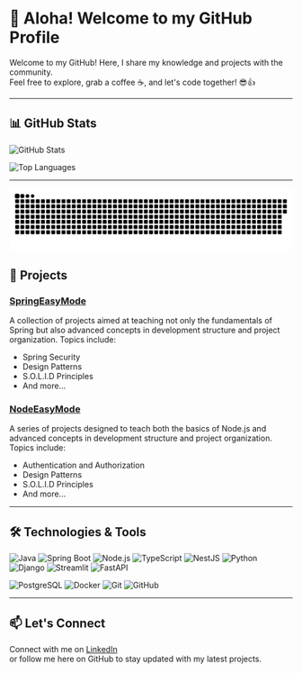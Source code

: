 # 👋 Aloha! Welcome to my GitHub Profile

Welcome to my GitHub! Here, I share my knowledge and projects with the community.  
Feel free to explore, grab a coffee ☕, and let's code together! 😎👍

---

## 📊 GitHub Stats

<!-- Estatísticas gerais -->
![GitHub Stats](https://github-readme-stats.vercel.app/api?username=DevLucasFinatti&show_icons=true&theme=radical)

<!-- Línguas mais utilizadas -->
![Top Languages](https://github-readme-stats.vercel.app/api/top-langs/?username=DevLucasFinatti&layout=compact&theme=radical)

---

<picture>
  <source media="(prefers-color-scheme: dark)" srcset="https://raw.githubusercontent.com/DevLucasFinatti/DevLucasFinatti/output/github-snake-dark.svg" />
  <source media="(prefers-color-scheme: light)" srcset="https://raw.githubusercontent.com/DevLucasFinatti/DevLucasFinatti/output/github-snake.svg" />
  <img alt="github-snake" src="https://raw.githubusercontent.com/DevLucasFinatti/DevLucasFinatti/output/github-snake.svg" />
</picture>


## 🚀 Projects

### [SpringEasyMode](https://github.com/DevLucasFinatti/SpringEasyMode)

A collection of projects aimed at teaching not only the fundamentals of Spring but also advanced concepts in development structure and project organization. Topics include:

- Spring Security  
- Design Patterns  
- S.O.L.I.D Principles  
- And more...

### [NodeEasyMode](https://github.com/DevLucasFinatti/NodeEasyMode)

A series of projects designed to teach both the basics of Node.js and advanced concepts in development structure and project organization. Topics include:

- Authentication and Authorization  
- Design Patterns  
- S.O.L.I.D Principles  
- And more...

---

## 🛠️ Technologies & Tools

![Java](https://img.shields.io/badge/Java-ED8B00?style=for-the-badge&logo=java&logoColor=white)
![Spring Boot](https://img.shields.io/badge/Spring_Boot-6DB33F?style=for-the-badge&logo=spring-boot&logoColor=white)
![Node.js](https://img.shields.io/badge/Node.js-339933?style=for-the-badge&logo=nodedotjs&logoColor=white)
![TypeScript](https://img.shields.io/badge/TypeScript-007ACC?style=for-the-badge&logo=typescript&logoColor=white)
![NestJS](https://img.shields.io/badge/NestJS-E0234E?style=for-the-badge&logo=nestjs&logoColor=white)
![Python](https://img.shields.io/badge/Python-3776AB?style=for-the-badge&logo=python&logoColor=white)
![Django](https://img.shields.io/badge/Django-092E20?style=for-the-badge&logo=django&logoColor=white)
![Streamlit](https://img.shields.io/badge/Streamlit-FF4B00?style=for-the-badge&logo=streamlit&logoColor=white)
![FastAPI](https://img.shields.io/badge/FastAPI-009688?style=for-the-badge&logo=fastapi&logoColor=white)

![PostgreSQL](https://img.shields.io/badge/PostgreSQL-4169E1?style=for-the-badge&logo=postgresql&logoColor=white)
![Docker](https://img.shields.io/badge/Docker-2496ED?style=for-the-badge&logo=docker&logoColor=white)
![Git](https://img.shields.io/badge/Git-F05032?style=for-the-badge&logo=git&logoColor=white)
![GitHub](https://img.shields.io/badge/GitHub-181717?style=for-the-badge&logo=github&logoColor=white)


---

## 📫 Let's Connect

Connect with me on [LinkedIn](https://www.linkedin.com/in/your-profile)  
or follow me here on GitHub to stay updated with my latest projects.

